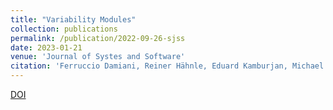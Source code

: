 ```yaml
---
title: "Variability Modules"
collection: publications
permalink: /publication/2022-09-26-sjss
date: 2023-01-21
venue: 'Journal of Systes and Software'
citation: 'Ferruccio Damiani, Reiner Hähnle, Eduard Kamburjan, Michael Lienhardt, Luca Paolini. (2023). <b>J. Syst. Softw.</b>. Elsevier.'
---
```


[DOI](https://doi.org/10.1016/j.jss.2022.111510)

